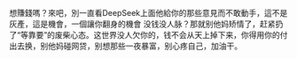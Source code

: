 想賺錢嗎？來吧，別一直看DeepSeek上面他給你的那些意見而不敢動手，這不是灰產，這是機會，一個讓你翻身的機會
没钱没人脉？那就别他妈矫情了，赶紧扔了“等靠要”的废柴心态。这世界没人欠你的，钱不会从天上掉下来，你得用你的付出去换，别他妈碰网贷，别想那些一夜暴富，别心疼自己，加油干。
